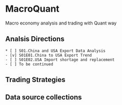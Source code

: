 # MacroQuant
Macro economy analysis and trading with Quant way

## Analsis Directions
    * [ ] S01.China and USA Export Data Analysis 
    - [v] S01E01.China to USA Export Trend
    - [ ] S01E02.USA Import shortage and replacement
    - [ ] To be continued

## Trading Strategies

## Data source collections

